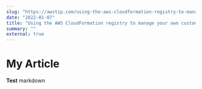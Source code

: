 ```yaml
---
slug: "https://awstip.com/using-the-aws-cloudformation-registry-to-manage-your-own-custom-cloudformation-resource-types-part-aa1b298ed22e"
date: "2022-01-07"
title: "Using the AWS CloudFormation registry to manage your own custom CloudFormation Resource Types: Part 2"
summary: ""
external: true
---
```


# My Article

**Test** markdown